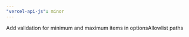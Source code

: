 ```yaml
---
"vercel-api-js": minor
---
```


Add validation for minimum and maximum items in optionsAllowlist paths